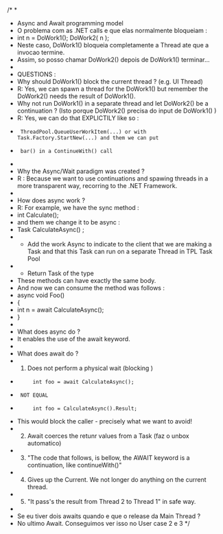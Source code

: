 ﻿/*
 * 
 * Async and Await programming model 
 * O problema com as .NET calls e que elas normalmente bloqueiam : 
 *   int n = DoWork1(); DoWork2( n );
 * Neste caso, DoWork1() bloqueia completamente a Thread ate que a invocao termine.  
 * Assim, so posso chamar DoWork2() depois de DoWork1() terminar...
 * 
 * QUESTIONS : 
 *  Why should DoWork1() block the current thread ?  (e.g. UI Thread)
 *  R: Yes, we can spawn a thread for the DoWork1() but remember the DoWork2() needs the result of DoWork1().
 *  Why not run DoWork1() in a separate thread and let DoWork2() be a continuation ? (Isto porque DoWork2() precisa do input de DoWork1() )
 *  R: Yes, we can do that EXPLICTILY like so : 
 *      ThreadPool.QueueUserWorkItem(...) or with Task.Factory.StartNew(...) and them we can put 
 *      bar() in a ContinueWith() call 
 *      
 * Why the Async/Wait paradigm was created ? 
 * R : Because we want to use continuations and spawing threads in a more transparent way, recorring to the .NET Framework.
 * 
 * How does async work ? 
 * R: For example, we have the sync method :
 *  int Calculate();
 * and them we change it to be async :
 *  Task<int> CalculateAsync() ;
 * - Add the work Async to indicate to the client that we are making a Task and that this Task can run on a separate Thread in TPL Task Pool
 * - Return Task of the type
 * These methods can have exactly the same body.
 * And now we can consume the method was follows :
 * async void Foo()
 * {
 *   int n = await CalculateAsync();
 * }
 * 
 * What does async do ? 
 *  It enables the use of the await keyword.
 * 
 * What does await do ? 
 *  1) Does not perform a physical wait (blocking )
 *          int foo = await CalculateAsync();
 *      NOT EQUAL 
 *          int foo = CalculateAsync().Result;
 *   This would block the caller - precisely what we want to avoid!
 *  2)  Await coerces the retunr values from a Task (faz o unbox automatico)
 *  3) "The code that follows, is bellow, the AWAIT keyword is a continuation, like continueWith()"
 *  4) Gives up the Current. We not longer do anything on the current thread. 
 *  5) "It pass's the result from Thread 2 to Thread 1" in safe way.
 *  
 *  Se eu tiver dois awaits quando e que o release da Main Thread ? 
 *  No ultimo Await. Conseguimos ver isso no User case 2 e 3 
 */